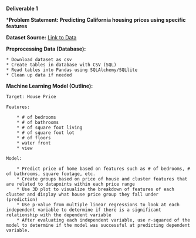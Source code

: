 **Deliverable 1**

***Problem Statement: Predicting California housing prices using specific features**

**Dataset Source:** 
[Link to Data](https://www.kaggle.com/achyutanandaparida/dataset%20from%20%20house%20sales%20in%20king%20county,%20usa)  


**Preprocessing Data (Database):**

    * Download dataset as csv
    * Create tables in database with CSV (SQL)
    * Read tables into Pandas using SQLAlchemy/SQLlite
    * Clean up data if needed

**Machine Learning Model (Outline):**

    Target: House Price

    Features:

        * # of bedrooms
        * # of bathrooms
        * # of square foot living
        * # of square foot lot
        * # of floors
        * water front
        * view

    Model:

        * Predict price of home based on features such as # of bedrooms, # of bathrooms, square footage, etc.
        * Create groups based on price of house and cluster features that are related to datapoints within each price range
        * Use 3D plot to visualize the breakdown of features of each cluster and display what house price group they fall under (prediction)
        * Use p-value from multiple linear regressions to look at each independent variable to determine if there is a significant relationship with the dependent variable 
        * After evaluating each independent variable, use r-squared of the model to determine if the model was successful at predicting dependent variable.


